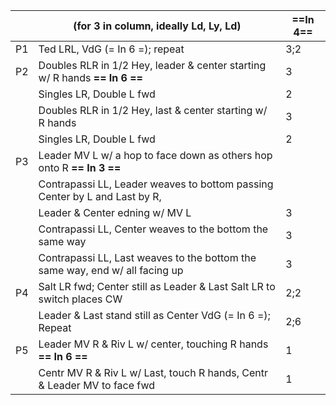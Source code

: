 ||(for 3 in column, ideally Ld, Ly, Ld) |==In 4==|
|-----|----|-----|
|P1| Ted LRL, VdG (= In 6 =); repeat |3;2|
|P2| Doubles RLR in 1/2 Hey, leader & center starting w/ R hands **== In 6 ==** | 3 |
||Singles LR, Double L fwd |2|
||Doubles RLR in 1/2 Hey, last & center starting w/ R hands |3|
||Singles LR, Double L fwd |2|
|P3| Leader MV L w/ a hop to face down as others hop onto R **== In 3 ==** ||
||Contrapassi LL, Leader weaves to bottom passing Center by L and Last by R,||
||Leader & Center edning w/ MV L |3|
||Contrapassi LL, Center weaves to the bottom the same way|3|
||Contrapassi LL, Last weaves to the bottom the same way, end w/ all facing up |3|
|P4| Salt LR fwd; Center still as Leader & Last Salt LR to switch places CW |2;2|
||Leader & Last stand still as Center VdG (= In 6 =); Repeat | 2;6|
|P5| Leader MV R & Riv L w/ center, touching R hands **== In 6 ==** | 1|
||Centr MV R & Riv L w/ Last, touch R hands, Centr & Leader MV to face fwd | 1|
